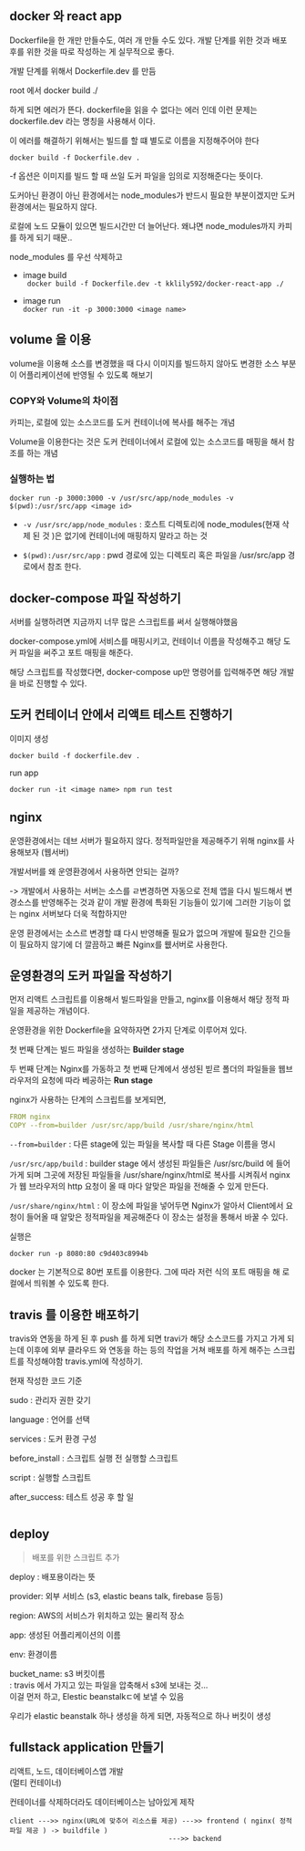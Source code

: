 ## docker 와 react app


Dockerfile을 한 개만 만들수도, 여러 개 만들 수도 있다.
개발 단계를 위한 것과 배포 후를 위한 것을 따로 작성하는 게 실무적으로 좋다.

개발 단계를 위해서 Dockerfile.dev 를 만듬

root 에서 docker build ./

하게 되면 에러가 뜬다. dockerfile을 읽을 수 없다는 에러 인데 이런 문제는 dockerfile.dev
라는 명칭을 사용해서 이다. 

이 에러를 해결하기 위해서는 빌드를 할 떄 별도로 이름을 지정해주어야 한다

`docker build -f Dockerfile.dev .`

-f 옵션은 이미지를 빌드 할 때 쓰일 도커 파일을 임의로 지정해준다는 뜻이다. 

도커아닌 환경이 아닌 환경에서는 node_modules가 반드시 필요한 부분이겠지만 
도커 환경에서는 필요하지 않다. 

로컬에 노드 모듈이 있으면 빌드시간만 더 늘어난다. 왜냐면 node_modules까지 카피를 하게 되기 때문..

node_modules 를 우선 삭제하고 

- image build    
` docker build -f Dockerfile.dev -t kklily592/docker-react-app ./`


- image run    
`docker run -it -p 3000:3000 <image name>`


## volume 을 이용

volume을 이용해 소스를 변경했을 때 다시 이미지를 빌드하지 않아도 변경한 소스 부분이 어플리케이션에 반영될 수 있도록 해보기

### COPY와 Volume의 차이점 

카피는, 로컬에 있는 소스코드를 도커 컨테이너에 복사를 해주는 개념

Volume을 이용한다는 것은 도커 컨테이너에서 로컬에 있는 소스코드를 매핑을 해서 참조를 하는 개념

### 실행하는 법

`docker run -p 3000:3000 -v /usr/src/app/node_modules -v $(pwd):/usr/src/app <image id>`

- `-v /usr/src/app/node_modules`
: 호스트 디렉토리에 node_modules(현재 삭제 된 것 )은 없기에 컨테이너에 매핑하지 말라고 하는 것

- `$(pwd):/usr/src/app`
: pwd 경로에 있는 디렉토리 혹은 파일을 /usr/src/app 경로에서 참조 한다. 


## docker-compose 파일 작성하기

서버를 실행하려면 지금까지 너무 많은 스크립트를 써서 실행해야했음

docker-compose.yml에 서비스를 매핑시키고, 컨테이너 이름을 작성해주고
해당 도커 파일을 써주고 포트 매핑을 해준다. 

해당 스크립트를 작성했다면, docker-compose up만 명령어를 입력해주면 해당 개발을 바로 진행할 수 있다. 

## 도커 컨테이너 안에서 리액트 테스트 진행하기

이미지 생성

`docker build -f dockerfile.dev .`

run app 

`docker run -it <image name> npm run test`

## nginx

운영환경에서는 데브 서버가 필요하지 않다. 정적파일만을 제공해주기 위해 nginx를 사용해보자 (웹서버)

개발서버를 왜 운영환경에서 사용하면 안되는 걸까?

-> 개발에서 사용하는 서버는 소스를 ㄹ변경하면 자동으로 전체 앱을 다시 빌드해서 변경소스를 반영해주는 것과 같이 개발 환경에 특화된 기능들이 있기에 
그러한 기능이 없는 nginx 서버보다 더욱 적합하지만

운영 환경에서는 소스르 변경할 떄 다시 반영해줄 필요가 없으며 개발에 필요한 긴으들이 필요하지 않기에 더 깔끔하고 빠른 Nginx를 웺서버로 사용한다.

## 운영환경의 도커 파일을 작성하기

먼저 리액트 스크립트를 이용해서 빌드파일을 만들고, nginx를 이용해서 해당 정적 파일을 제공하는 개념이다. 

운영환경을 위한 Dockerfile을 요약하자면 2가지 단계로 이루어져 있다.

첫 번째 단계는 빌드 파일을 생성하는 **Builder stage**

두 번째 단계는 Nginx를 가동하고 첫 번째 단계에서 생성된 빋르 폴더의 파일들을 웹브라우저의 요청에 따라 베공하는 **Run stage**

nginx가 사용하는 단계의 스크립트를 보게되면,

```yaml
FROM nginx
COPY --from=builder /usr/src/app/build /usr/share/nginx/html
```

`--from=builder` : 다른 stage에 있는 파일을 복사할 때 다른 Stage 이름을 명시 

`/usr/src/app/build` : builder stage 에서 생성된 파일들은 /usr/src/build 에 들어가게 되며 그곳에 저장된 파일들을 /usr/share/nginx/html로 복사를 시켜줘서 
nginx 가 웹 브라우저의 http 요청이 올 때 마다 알맞은 파일을 전해줄 수 있게 만든다. 


`/usr/share/nginx/html` : 이 장소에 파일을 넣어두면 Nginx가 알아서 Client에서 요청이 들어올 때 알맞은 정적파일을 제공해준다
이 장소는 설정을 통해서 바꿀 수 있다.  


실행은 

`docker run -p 8080:80 c9d403c8994b`

docker 는 기본적으로 80번 포트를 이용한다. 그에 따라 저런 식의 포트 매핑을 해 로컬에서 띄워볼 수 있도록 한다.

## travis 를 이용한 배포하기

travis와 연동을 하게 된 후 push 를 하게 되면 travi가 해당 소스코드를 가지고 가게 되는데
이후에 외부 클라우드 와 연동을 하는 등의 작업을 거쳐 배포를 하게 해주는 스크립트를 작성해야함
travis.yml에 작성하기.



현재 작성한 코드 기준

sudo : 관리자 권한 갖기

language : 언어를 선택

services : 도커 환경 구성

before_install : 스크립트 실행 전 실행할 스크립트

script : 실행할 스크립트

after_success: 테스트 성공 후 할 일

```yaml

```

## deploy

>배포를 위한 스크립트 추가

deploy : 배포용이라는 뜻

provider: 외부 서비스 (s3, elastic beans talk, firebase 등등)

region: AWS의 서비스가 위치하고 있는 물리적 장소

app: 생성된 어플리케이션의 이름

env: 환경이름 

bucket_name: s3 버킷이름    
: travis 에서 가지고 있는 파일을 압축해서 s3에 보내는 것...    
이걸 먼저 하고, Elestic beanstalkㄷ에 보낼 수 있음

우리가 elastic beanstalk 하나 생성을 하게 되면, 자동적으로 하나 버킷이 생성 

## fullstack application 만들기

리액트, 노드, 데이터베이스앱 개발   
(멀티 컨테이너)

컨테이너를 삭제하더라도 데이터베이스는 남아있게 제작


```
client --->> nginx(URL에 맞추어 리소스를 제공) --->> frontend ( nginx( 정적파일 제공 ) -> buildfile )
                                       --->> backend
```


